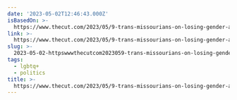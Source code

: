 ```yaml
---
date: '2023-05-02T12:46:43.000Z'
isBasedOn: >-
  https://www.thecut.com/2023/05/9-trans-missourians-on-losing-gender-affirming-care.html
link: >-
  https://www.thecut.com/2023/05/9-trans-missourians-on-losing-gender-affirming-care.html
slug: >-
  2023-05-02-httpswwwthecutcom2023059-trans-missourians-on-losing-gender-affirming-carehtml
tags:
  - lgbtq+
  - politics
title: >-
  https://www.thecut.com/2023/05/9-trans-missourians-on-losing-gender-affirming-care.html
---
```



